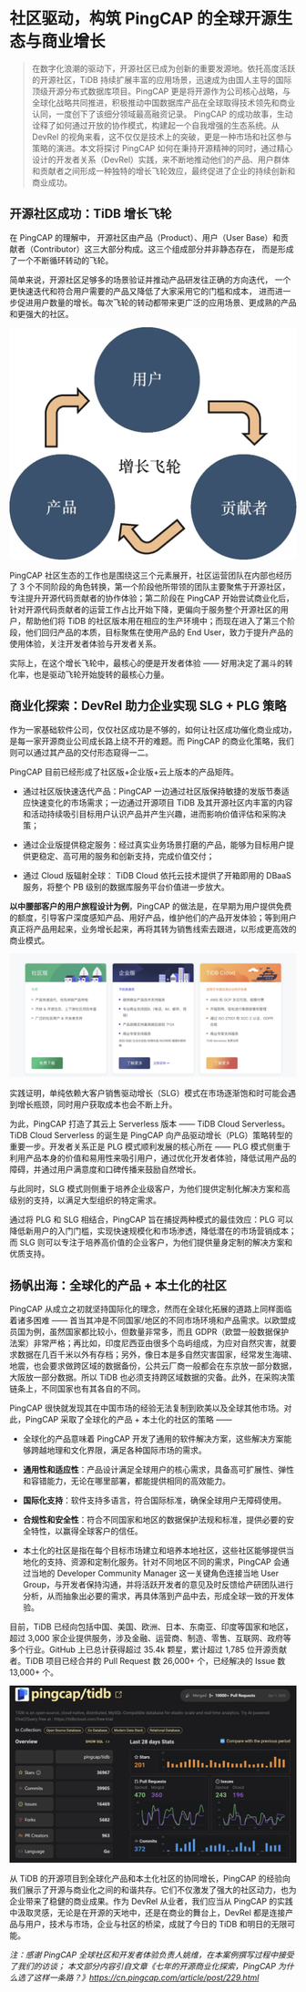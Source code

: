 # 社区驱动，构筑 PingCAP 的全球开源生态与商业增长

> 在数字化浪潮的驱动下，开源社区已成为创新的重要发源地。依托高度活跃的开源社区，TiDB 持续扩展丰富的应用场景，迅速成为由国人主导的国际顶级开源分布式数据库项目。PingCAP 更是将开源作为公司核心战略，与全球化战略共同推进，积极推动中国数据库产品在全球取得技术领先和商业认同，一度创下了该细分领域最高融资记录。 
>PingCAP 的成功故事，生动诠释了如何通过开放的协作模式，构建起一个自我增强的生态系统。从 DevRel 的视角来看，这不仅仅是技术上的突破，更是一种市场和社区参与策略的演进。本文将探讨 PingCAP 如何在秉持开源精神的同时，通过精心设计的开发者关系（DevRel）实践，来不断地推动他们的产品、用户群体和贡献者之间形成一种独特的增长飞轮效应，最终促进了企业的持续创新和商业成功。

## 开源社区成功：TiDB 增长飞轮

在 PingCAP 的理解中， 开源社区由产品（Product）、用户（User Base）和贡献者（Contributor）这三大部分构成。这三个组成部分并非静态存在， 而是形成了一个不断循环转动的飞轮。

简单来说，开源社区足够多的场景验证并推动产品研发往正确的方向迭代， 一个更快速迭代和符合用户需要的产品又降低了大家采用它的门槛和成本， 进而进一步促进用户数量的增长。每次飞轮的转动都带来更广泛的应用场景、更成熟的产品和更强大的社区。

![TiDB增长飞轮](../attachments/pingcap_01.jpg)

PingCAP 社区生态的工作也是围绕这三个元素展开，社区运营团队在内部也经历了 3 个不同阶段的角色转换，第一个阶段他所带领的团队主要聚焦于开源社区，专注提升开源代码贡献者的协作体验；第二阶段在 PingCAP 开始尝试商业化后，针对开源代码贡献者的运营工作占比开始下降，更偏向于服务整个开源社区的用户，帮助他们将 TiDB 的社区版本用在相应的生产环境中；而现在进入了第三个阶段，他们回归产品的本质，目标聚焦在使用产品的 End User，致力于提升产品的使用体验，关注开发者体验与开发者关系。

实际上，在这个增长飞轮中，最核心的便是开发者体验 —— 好用决定了漏斗的转化率，也是驱动飞轮开始旋转的最核心力量。

## 商业化探索：DevRel 助力企业实现 SLG + PLG 策略

作为一家基础软件公司，仅仅社区成功是不够的，如何让社区成功催化商业成功，是每一家开源商业公司成长路上绕不开的难题。而 PingCAP 的商业化策略，我们则可以通过其产品的交付形态窥得一二。

PingCAP 目前已经形成了社区版+企业版+云上版本的产品矩阵。

- 通过社区版快速迭代产品：PingCAP 一边通过社区版保持敏捷的发版节奏适应快速变化的市场需求；一边通过开源项目 TiDB 及其开源社区内丰富的内容和活动持续吸引目标用户认识产品并产生兴趣，进而影响价值评估和采购决策；

- 通过企业版提供稳定服务：经过真实业务场景打磨的产品，能够为目标用户提供更稳定、高可用的服务和创新支持，完成价值交付；

- 通过 Cloud 版辐射全球： TiDB Cloud 依托云技术提供了开箱即用的 DBaaS 服务，将整个 PB 级别的数据库服务平台价值进一步放大。

**以中腰部客户的用户旅程设计为例**，PingCAP 的做法是，在早期为用户提供免费的额度，引导客户深度感知产品、用好产品，维护他们的产品开发体验；等到用户真正将产品用起来，业务增长起来，再将其转为销售线索去跟进，以形成更高效的商业模式。

![PingCAP用户旅程](../attachments/pingcap_02.jpg)

实践证明，单纯依赖大客户销售驱动增长（SLG）模式在市场逐渐饱和时可能会遇到增长瓶颈，同时用户获取成本也会不断上升。

为此，PingCAP 打造了其云上 Serverless 版本 —— TiDB Cloud Serverless。TiDB Cloud Serverless 的诞生是 PingCAP 向产品驱动增长（PLG）策略转型的重要一步。开发者关系正是 PLG 模式顺利发展的核心所在 —— PLG 模式侧重于利用产品本身的价值和易用性来吸引用户，通过优化开发者体验，降低试用产品的障碍，并通过用户满意度和口碑传播来鼓励自然增长。

与此同时，SLG 模式则侧重于培养企业级客户，为他们提供定制化解决方案和高级别的支持，以满足大型组织的特定需求。

通过将 PLG 和 SLG 相结合，PingCAP 旨在捕捉两种模式的最佳效应：PLG 可以降低新用户的入门门槛，实现快速规模化和市场渗透，降低潜在的市场营销成本；而 SLG 则可以专注于培养高价值的企业客户，为他们提供量身定制的解决方案和优质支持。

## 扬帆出海：全球化的产品 + 本土化的社区

PingCAP 从成立之初就坚持国际化的理念，然而在全球化拓展的道路上同样面临着诸多困难 —— 首当其冲是不同国家/地区的不同市场环境和产品需求。以欧盟成员国为例，虽然国家都比较小，但数量非常多，而且 GDPR（欧盟一般数据保护法案）非常严格；再比如，印度尼西亚由很多个岛屿组成，为应对自然灾害，就要求数据在几百千米以外有存档；另外，像日本是多自然灾害国家，经常发生海啸、地震，也会要求做跨区域的数据备份，公共云厂商一般都会在东京放一部分数据，大阪放一部分数据。所以 TiDB 也必须支持跨区域数据的灾备。此外，在采购决策链条上，不同国家也有其各自的不同。

PingCAP 很快就发现其在中国市场的经验无法复制到欧美以及全球其他市场。对此，PingCAP 采取了全球化的产品 + 本土化的社区的策略 ——

- 全球化的产品意味着 PingCAP 开发了通用的软件解决方案，这些解决方案能够跨越地理和文化界限，满足各种国际市场的需求。

- **通用性和适应性**：产品设计满足全球用户的核心需求，具备高可扩展性、弹性和容错能力，无论在哪里部署，都能提供相同的高效能力。

- **国际化支持**：软件支持多语言，符合国际标准，确保全球用户无障碍使用。

- **合规性和安全性**：符合不同国家和地区的数据保护法规和标准，提供必要的安全特性，以赢得全球客户的信任。

- 本土化的社区是指在每个目标市场建立和培养本地社区，这些社区能够提供当地化的支持、资源和定制化服务。针对不同地区不同的需求，PingCAP 会通过当地的 Developer Community Manager 这一关键角色连接当地 User Group，与开发者保持沟通，并将活跃开发者的意见及时反馈给产研团队进行分析，从而抽象出必要的需求，再具体落到产品中去，形成全球一致的开发体验。

目前，TiDB 已经向包括中国、美国、欧洲、日本、东南亚、印度等国家和地区，超过 3,000 家企业提供服务，涉及金融、运营商、制造、零售、互联网、政府等多个行业。GitHub 上已总计获得超过 35.4k 颗星，累计超过 1,785 位开源贡献者。TiDB 项目已经合并的 Pull Request 数 26,000+ 个，已经解决的 Issue 数 13,000+ 个。

![TiDBGitHub](../attachments/pingcap_03.jpg)

从 TiDB 的开源项目到全球化产品和本土化社区的协同增长，PingCAP 的经验向我们展示了开源与商业化之间的和谐共存。它们不仅激发了强大的社区动力，也为企业带来了稳健的商业成果。作为 DevRel 从业者，我们应当从 PingCAP 的实践中汲取灵感，无论是在开源的天地中，还是在商业的舞台上，DevRel 都是连接产品与用户，技术与市场，企业与社区的桥梁，成就了今日的 TiDB 和明日的无限可能。

*注：感谢 PingCAP 全球社区和开发者体验负责人姚维，在本案例撰写过程中接受了我们的访谈；*
*本文部分内容引自文章《七年的开源商业化探索，PingCAP 为什么选了这样一条路？》https://cn.pingcap.com/article/post/229.html*
